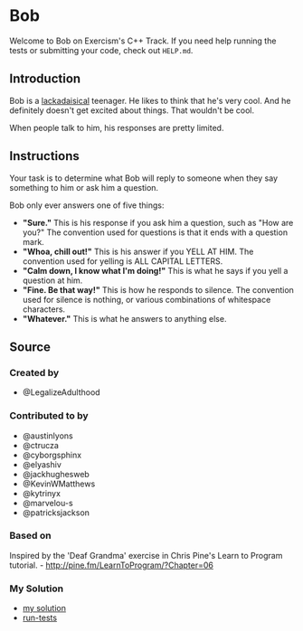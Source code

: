 # Bob

Welcome to Bob on Exercism's C++ Track.
If you need help running the tests or submitting your code, check out `HELP.md`.

## Introduction

Bob is a [lackadaisical][] teenager.
He likes to think that he's very cool.
And he definitely doesn't get excited about things.
That wouldn't be cool.

When people talk to him, his responses are pretty limited.

[lackadaisical]: https://www.collinsdictionary.com/dictionary/english/lackadaisical

## Instructions

Your task is to determine what Bob will reply to someone when they say something to him or ask him a question.

Bob only ever answers one of five things:

- **"Sure."**
  This is his response if you ask him a question, such as "How are you?"
  The convention used for questions is that it ends with a question mark.
- **"Whoa, chill out!"**
  This is his answer if you YELL AT HIM.
  The convention used for yelling is ALL CAPITAL LETTERS.
- **"Calm down, I know what I'm doing!"**
  This is what he says if you yell a question at him.
- **"Fine. Be that way!"**
  This is how he responds to silence.
  The convention used for silence is nothing, or various combinations of whitespace characters.
- **"Whatever."**
  This is what he answers to anything else.

## Source

### Created by

- @LegalizeAdulthood

### Contributed to by

- @austinlyons
- @ctrucza
- @cyborgsphinx
- @elyashiv
- @jackhughesweb
- @KevinWMatthews
- @kytrinyx
- @marvelou-s
- @patricksjackson

### Based on

Inspired by the 'Deaf Grandma' exercise in Chris Pine's Learn to Program tutorial. - http://pine.fm/LearnToProgram/?Chapter=06

### My Solution

- [my solution]()
- [run-tests](./run-tests-cpp.txt)
